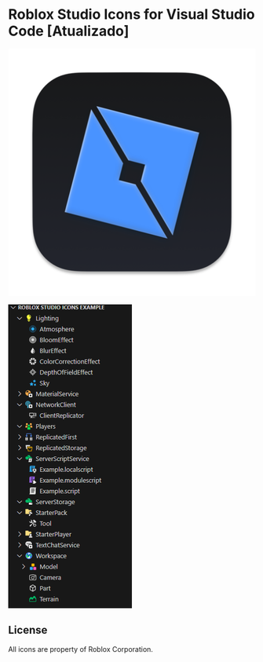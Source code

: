 # Roblox Studio Icons for Visual Studio Code [Atualizado]

<p align="center">
    <img src="./icons/logo.png" />
</p>

![Screenshot](icons/Example.png)

## License
All icons are property of Roblox Corporation.
